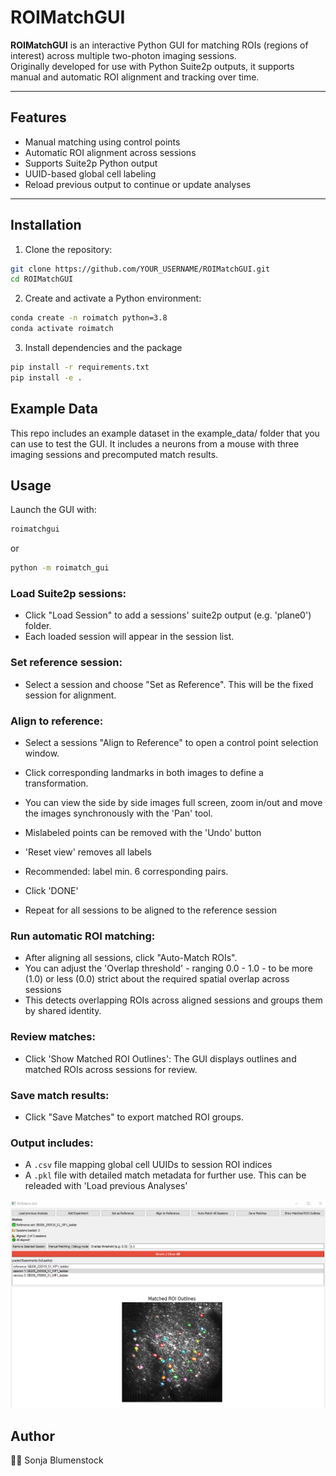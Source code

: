 # ROIMatchGUI

**ROIMatchGUI** is an interactive Python GUI for matching ROIs (regions of interest) across multiple two-photon imaging sessions.  
Originally developed for use with Python Suite2p outputs, it supports manual and automatic ROI alignment and tracking over time.

---

## Features

- Manual matching using control points
- Automatic ROI alignment across sessions
- Supports Suite2p Python output
- UUID-based global cell labeling
- Reload previous output to continue or update analyses

---

## Installation

1. Clone the repository:

```bash
git clone https://github.com/YOUR_USERNAME/ROIMatchGUI.git
cd ROIMatchGUI
```


2. Create and activate a Python environment:

```bash
conda create -n roimatch python=3.8
conda activate roimatch
```

3. Install dependencies and the package

```bash
pip install -r requirements.txt
pip install -e .
```

## Example Data
This repo includes an example dataset in the example_data/ folder that you can use to test the GUI.
It includes a neurons from a mouse with three imaging sessions and precomputed match results.


## Usage
Launch the GUI with:

```bash
roimatchgui
```
or 

```bash
python -m roimatch_gui
```

### Load Suite2p sessions:

- Click "Load Session" to add a sessions' suite2p output (e.g. 'plane0') folder.
- Each loaded session will appear in the session list.

### Set reference session:

- Select a session and choose "Set as Reference". This will be the fixed session for alignment.

### Align to reference:

- Select a sessions "Align to Reference" to open a control point selection window.
- Click corresponding landmarks in both images to define a transformation. 
- You can view the side by side images full screen, zoom in/out and move the images synchronously with the 'Pan' tool. 
- Mislabeled points can be removed with the 'Undo' button
- 'Reset view' removes all labels
- Recommended: label min. 6 corresponding pairs.
- Click 'DONE'

- Repeat for all sessions to be aligned to the reference session


### Run automatic ROI matching:

- After aligning all sessions, click "Auto-Match ROIs". 
- You can adjust the 'Overlap threshold' - ranging 0.0 - 1.0 - to be more (1.0) or less (0.0) strict about the required spatial overlap across sessions
- This detects overlapping ROIs across aligned sessions and groups them by shared identity.

### Review matches:

- Click 'Show Matched ROI Outlines': The GUI displays outlines and matched ROIs across sessions for review.

### Save match results:

- Click "Save Matches" to export matched ROI groups.

### Output includes:

- A ```.csv``` file mapping global cell UUIDs to session ROI indices
- A ```.pkl``` file with detailed match metadata for further use. This can be releaded with 'Load previous Analyses'

![img_1.png](img_1.png)

## Author
👩‍🔬 Sonja Blumenstock
